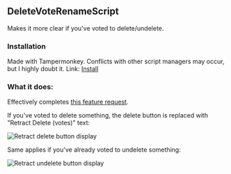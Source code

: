 ## DeleteVoteRenameScript
Makes it more clear if you've voted to delete/undelete.

### Installation
Made with Tampermonkey. Conflicts with other script managers may occur, but I highly doubt it.
Link: [Install](https://github.com/Spevacus/DeleteVoteRenameScript/raw/main/Delete%20Vote%20Rename.user.js)

### What it does:
Effectively completes [this feature request](https://meta.stackexchange.com/q/371810/622284).

If you've voted to delete something, the delete button is replaced with "Retract Delete (votes)" text:

![Retract delete button display](https://i.imgur.com/3kxVIyb.png)

Same applies if you've already voted to undelete something:

![Retract undelete button display](https://i.imgur.com/AK1Yras.png)
